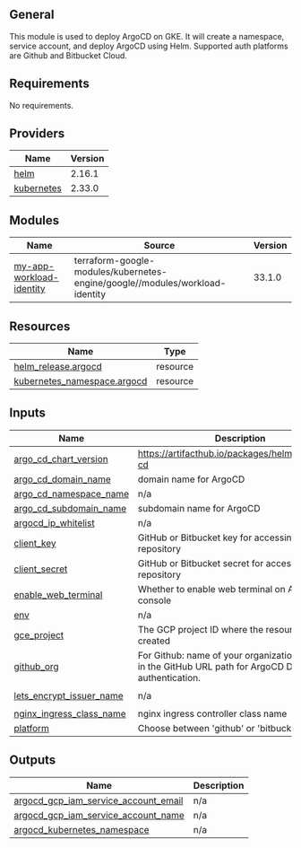## General

This module is used to deploy ArgoCD on GKE. It will create a namespace, service account, and deploy ArgoCD using Helm.
Supported auth platforms are Github and Bitbucket Cloud.


<!-- BEGIN_TF_DOCS -->
## Requirements

No requirements.

## Providers

| Name | Version |
|------|---------|
| <a name="provider_helm"></a> [helm](#provider\_helm) | 2.16.1 |
| <a name="provider_kubernetes"></a> [kubernetes](#provider\_kubernetes) | 2.33.0 |

## Modules

| Name | Source | Version |
|------|--------|---------|
| <a name="module_my-app-workload-identity"></a> [my-app-workload-identity](#module\_my-app-workload-identity) | terraform-google-modules/kubernetes-engine/google//modules/workload-identity | 33.1.0 |

## Resources

| Name | Type |
|------|------|
| [helm_release.argocd](https://registry.terraform.io/providers/hashicorp/helm/latest/docs/resources/release) | resource |
| [kubernetes_namespace.argocd](https://registry.terraform.io/providers/hashicorp/kubernetes/latest/docs/resources/namespace) | resource |

## Inputs

| Name | Description | Type | Default | Required |
|------|-------------|------|---------|:--------:|
| <a name="input_argo_cd_chart_version"></a> [argo\_cd\_chart\_version](#input\_argo\_cd\_chart\_version) | https://artifacthub.io/packages/helm/argo/argo-cd | `string` | `"7.6.12"` | no |
| <a name="input_argo_cd_domain_name"></a> [argo\_cd\_domain\_name](#input\_argo\_cd\_domain\_name) | domain name for ArgoCD | `string` | n/a | yes |
| <a name="input_argo_cd_namespace_name"></a> [argo\_cd\_namespace\_name](#input\_argo\_cd\_namespace\_name) | n/a | `string` | `"argocd"` | no |
| <a name="input_argo_cd_subdomain_name"></a> [argo\_cd\_subdomain\_name](#input\_argo\_cd\_subdomain\_name) | subdomain name for ArgoCD | `string` | `"argocd"` | no |
| <a name="input_argocd_ip_whitelist"></a> [argocd\_ip\_whitelist](#input\_argocd\_ip\_whitelist) | n/a | `string` | `"0.0.0.0/0"` | no |
| <a name="input_client_key"></a> [client\_key](#input\_client\_key) | GitHub or Bitbucket key for accessing the repository | `string` | `null` | no |
| <a name="input_client_secret"></a> [client\_secret](#input\_client\_secret) | GitHub or Bitbucket secret for accessing the repository | `string` | `null` | no |
| <a name="input_enable_web_terminal"></a> [enable\_web\_terminal](#input\_enable\_web\_terminal) | Whether to enable web terminal on ArgoCD console | `bool` | `false` | no |
| <a name="input_env"></a> [env](#input\_env) | n/a | `string` | `"dev"` | no |
| <a name="input_gce_project"></a> [gce\_project](#input\_gce\_project) | The GCP project ID where the resources will be created | `string` | n/a | yes |
| <a name="input_github_org"></a> [github\_org](#input\_github\_org) | For Github: name of your organization as shown in the GitHub URL path for ArgoCD Dex authentication. | `string` | `null` | no |
| <a name="input_lets_encrypt_issuer_name"></a> [lets\_encrypt\_issuer\_name](#input\_lets\_encrypt\_issuer\_name) | n/a | `string` | `"cloudflare-issuer"` | no |
| <a name="input_nginx_ingress_class_name"></a> [nginx\_ingress\_class\_name](#input\_nginx\_ingress\_class\_name) | nginx ingress controller class name | `string` | `"nginx"` | no |
| <a name="input_platform"></a> [platform](#input\_platform) | Choose between 'github' or 'bitbucket-cloud' | `string` | n/a | yes |

## Outputs

| Name | Description |
|------|-------------|
| <a name="output_argocd_gcp_iam_service_account_email"></a> [argocd\_gcp\_iam\_service\_account\_email](#output\_argocd\_gcp\_iam\_service\_account\_email) | n/a |
| <a name="output_argocd_gcp_iam_service_account_name"></a> [argocd\_gcp\_iam\_service\_account\_name](#output\_argocd\_gcp\_iam\_service\_account\_name) | n/a |
| <a name="output_argocd_kubernetes_namespace"></a> [argocd\_kubernetes\_namespace](#output\_argocd\_kubernetes\_namespace) | n/a |
<!-- END_TF_DOCS -->